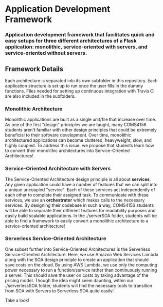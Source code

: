 # Application Development Framework

### Application development framework that facilitates quick and easy setups for three different architectures of a Flask application: monolithic, service-oriented with servers, and service-oriented without servers. 

## Framework Details
Each architecture is separated into its own subfolder in this repository. Each application structure is set up to run once the user fills in the dummy functions. Files needed for setting up continuous integration with Travis CI are also included in the subfolders.

### Monolithic Architecture
Monolithic applications are built as a single unit/file that increase over time. As one of the first "design" principles we are taught, many COMS4156 students aren't familiar with other design principles that could be extremely beneficial to their software development. Over time, monolithic architectured applications can become cluttered, heavyweight, slow, and highly coupled. To address this issue, we propose that students learn how to convert their monolithic architectures into Service-Oriented Architectures!

### Service-Oriented Architecture with Servers
The Service-Oriented Architecture design principle is all about <b>services</b>. Any given application could have a number of features that we can split into a unique uncoupled "service". Each of these services act independently of each other to complete their assigned task. To communicate with these services, we use an <b>orchestrator</b> which makes calls to the necessary services. By designing their codebase in such a way, COMS4156 students will be able to separate their different features for readability purposes and easily build scalable applications. In the ./serverSOA folder, students will be able to find a framework to easily convert a monolithic architecture to a service-oriented architecture!

### Serverless Service-Oriented Architecture
One subset further into Service-Oriented Architectures is the Serverless Service-Oriented Architecture. Here, we use Amazon Web Services Lambda along with the SOA design principle to create an application that should save costs on the cloud. By using AWS Lambda, we use only the computing power necessary to run a function/service rather than continuously running a server. This should save the user on costs by taking advantage of the pricing model. Though the idea might seem daunting, within our ./serverlessSOA folder, students will find the necessary tools to transition from SOA with Servers to Serverless SOA quite easily!

Take a look!

